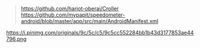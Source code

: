


> https://github.com/harjot-oberai/Croller
> https://github.com/mypapit/speedometer-android/blob/master/app/src/main/AndroidManifest.xml
> 


https://i.pinimg.com/originals/9c/5c/c5/9c5cc552284bb1b43d3177853ae44796.png
<!--stackedit_data:
eyJoaXN0b3J5IjpbLTYyOTg2Mzk0NSwxNTc5MzQwOTcsLTM4Nj
k1NTM0NV19
-->